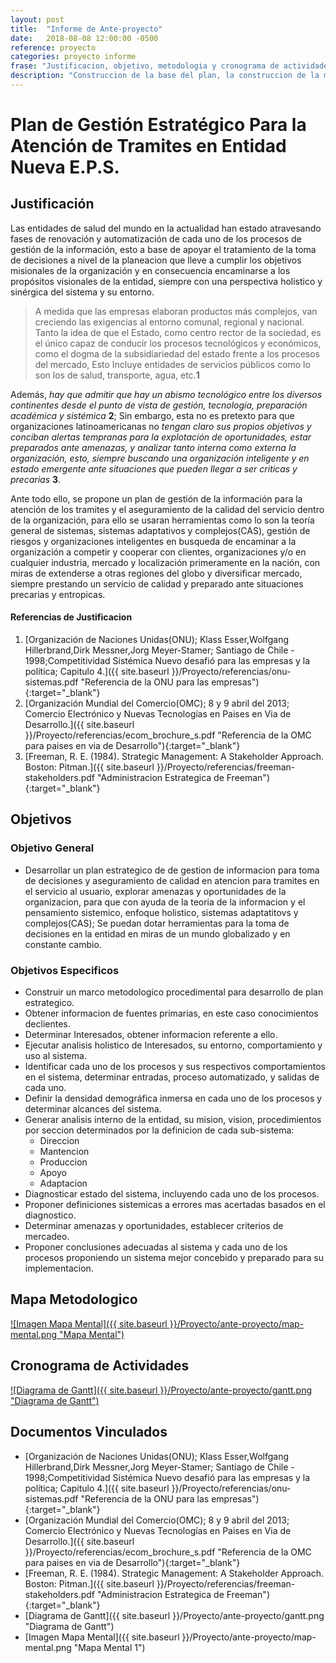 ```yaml
---
layout: post
title:  "Informe de Ante-proyecto"
date:   2018-08-08 12:00:00 -0500
reference: proyecto
categories: proyecto informe
frase: "Justificacion, objetivo, metodologia y cronograma de actividades."
description: "Construccion de la base del plan, la construccion de la misma."
---
```

# Plan de Gestión Estratégico Para la Atención de Tramites en Entidad Nueva E.P.S.

## Justificación

Las entidades de salud del mundo en la actualidad han estado atravesando fases de renovación y automatización de cada uno de los procesos de gestión de la información, esto a base de apoyar el tratamiento de la toma de decisiones a nivel de la planeacion que lleve a cumplir los objetivos misionales de la organización y en consecuencia encaminarse a los propósitos visionales de la entidad, siempre con una perspectiva holistico y sinérgica del sistema y su entorno.

> A medida que las empresas elaboran productos más complejos, van creciendo las exigencias al entorno comunal, regional y nacional. Tanto la idea de que el Estado, como centro rector de la sociedad, es el único capaz de conducir los procesos tecnológicos y económicos, como el dogma de la subsidiariedad del estado frente a los procesos del mercado, Esto Incluye entidades de servicios públicos como lo son los de salud, transporte, agua, etc.**1**

Además, *hay que admitir que hay un abismo tecnológico entre los diversos continentes desde el punto de vista de gestión, tecnología, preparación académica y sistémica* **2**; Sin embargo, esta no es pretexto para que organizaciones latinoamericanas no *tengan claro sus propios objetivos y conciban alertas tempranas para la explotación de oportunidades, estar preparados ante amenazas, y analizar tanto interna como externa la organización, esto, siempre buscando una organización inteligente y en estado emergente ante situaciones que pueden llegar a ser criticas y precarias* **3**.

Ante todo ello, se propone un plan de gestión de la información para la atención de los tramites y el aseguramiento de la calidad del servicio dentro de la organización, para ello se usaran herramientas como lo son la teoría general de sistemas, sistemas adaptativos y complejos(CAS), gestión de riesgos y organizaciones inteligentes en busqueda de encaminar a la organización a competir y cooperar con clientes, organizaciones y/o en cualquier industria, mercado y localización primeramente en la nación, con miras de extenderse a otras regiones del globo y diversificar mercado, siempre prestando un servicio de calidad y preparado ante situaciones precarias y entropicas.

#### Referencias de Justificacion
1. [Organización de Naciones Unidas(ONU); Klass Esser,Wolfgang Hillerbrand,Dirk Messner,Jorg Meyer-Stamer; Santiago de Chile - 1998;Competitividad Sistémica Nuevo desafió para las empresas y la política; Capitulo 4.]({{ site.baseurl }}/Proyecto/referencias/onu-sistemas.pdf "Referencia de la ONU para las empresas"){:target="_blank"}
2. [Organización Mundial del Comercio(OMC); 8 y 9 abril del 2013; Comercio Electrónico y Nuevas Tecnologías en Paises en Via de Desarrollo.]({{ site.baseurl }}/Proyecto/referencias/ecom_brochure_s.pdf "Referencia de la OMC para paises en via de Desarrollo"){:target="_blank"}
3. [Freeman, R. E. (1984). Strategic Management: A Stakeholder Approach. Boston: Pitman.]({{ site.baseurl }}/Proyecto/referencias/freeman-stakeholders.pdf "Administracion Estrategica de Freeman"){:target="_blank"}

## Objetivos

### Objetivo General
- Desarrollar un plan estrategico de de gestion de informacion para toma de decisiones y aseguramiento de calidad en atencion para tramites en el servicio al usuario, explorar amenazas y oportunidades de la organizacion, para que con ayuda de la teoria de la informacion y el pensamiento sistemico, enfoque holistico, sistemas adaptatitovs y complejos(CAS); Se puedan dotar herramientas para la toma de decisiones en la entidad en miras de un mundo globalizado y en constante cambio.

### Objetivos Especificos

- Construir un marco metodologico procedimental para desarrollo de plan estrategico.
- Obtener informacion de fuentes primarias, en este caso conocimientos declientes.
- Determinar Interesados, obtener informacion referente a ello.
- Ejecutar analisis holistico de Interesados, su entorno, comportamiento y uso al sistema.
- Identificar cada uno de los procesos y sus respectivos comportamientos en el sistema, determinar entradas, proceso automatizado, y salidas de cada uno.
- Definir la densidad demográfica inmersa en cada uno de los procesos y determinar alcances del sistema.
- Generar analisis interno de la entidad, su mision, vision, procedimientos por seccion determinados por la definicion de cada sub-sistema:
   + Direccion
   + Mantencion
   + Produccion
   + Apoyo
   + Adaptacion
- Diagnosticar estado del sistema, incluyendo cada uno de los procesos.
- Proponer definiciones sistemicas a errores mas acertadas basados en el diagnostico.
- Determinar amenazas y oportunidades, establecer criterios de mercadeo.
- Proponer conclusiones adecuadas al sistema y cada uno de los procesos proponiendo un sistema mejor concebido y preparado para su implementacion.

## Mapa Metodologico
<a href="{{ site.baseurl }}/Proyecto/ante-proyecto/map-mental.png">![Imagen Mapa Mental]({{ site.baseurl }}/Proyecto/ante-proyecto/map-mental.png "Mapa Mental")</a>

## Cronograma de Actividades
<a href="{{ site.baseurl }}/Proyecto/ante-proyecto/gantt.png">![Diagrama de Gantt]({{ site.baseurl }}/Proyecto/ante-proyecto/gantt.png "Diagrama de Gantt")</a>

## Documentos Vinculados
- [Organización de Naciones Unidas(ONU); Klass Esser,Wolfgang Hillerbrand,Dirk Messner,Jorg Meyer-Stamer; Santiago de Chile - 1998;Competitividad Sistémica Nuevo desafió para las empresas y la política; Capitulo 4.]({{ site.baseurl }}/Proyecto/referencias/onu-sistemas.pdf "Referencia de la ONU para las empresas"){:target="_blank"}
- [Organización Mundial del Comercio(OMC); 8 y 9 abril del 2013; Comercio Electrónico y Nuevas Tecnologías en Paises en Via de Desarrollo.]({{ site.baseurl }}/Proyecto/referencias/ecom_brochure_s.pdf "Referencia de la OMC para paises en via de Desarrollo"){:target="_blank"}
- [Freeman, R. E. (1984). Strategic Management: A Stakeholder Approach. Boston: Pitman.]({{ site.baseurl }}/Proyecto/referencias/freeman-stakeholders.pdf "Administracion Estrategica de Freeman"){:target="_blank"}
- [Diagrama de Gantt]({{ site.baseurl }}/Proyecto/ante-proyecto/gantt.png "Diagrama de Gantt")
- [Imagen Mapa Mental]({{ site.baseurl }}/Proyecto/ante-proyecto/map-mental.png "Mapa Mental 1")
